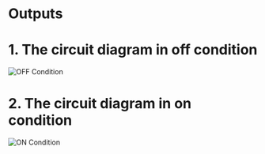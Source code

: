 # Outputs

# 1. The circuit diagram in off condition
![OFF Condition](https://user-images.githubusercontent.com/101619680/164060278-1a4de1d1-cf02-4c0e-91d2-c171da67b81e.png)


# 2. The circuit diagram in on condition
![ON Condition](https://user-images.githubusercontent.com/101619680/164060330-2cc9f205-3b1e-42fe-93b6-ec78c4b49eb9.png)


